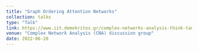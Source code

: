 ```yaml
---
title: "Graph Ordering Attention Networks"
collection: talks
type: "Talk"
link: https://www.iit.demokritos.gr/complex-networks-analysis-think-tank/
venue: "Complex Network Analysis (CNA) discussion group"
date: 2022-06-28
---
```


